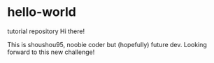# hello-world
tutorial repository
Hi there!

This is shoushou95, noobie coder but (hopefully) future dev. Looking forward to this new challenge!
